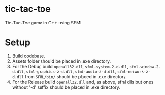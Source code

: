 # tic-tac-toe
Tic-Tac-Toe game in C++ using SFML

# Setup
1. Build codebase.
2. Assets folder should be placed in .exe directory.
3. For the Debug build `openall32.dll`, `sfml-system-2-d.dll`, `sfml-window-2-d.dll`, `sfml-graphics-2-d.dll`, `sfml-audio-2-d.dll`, `sfml-network-2-d.dll` from `SFML/bin/` should be placed in .exe directory.
4. For the Release build `openall32.dll` and, as above, sfml dlls but ones without '-d' suffix should be placed in .exe directory.
